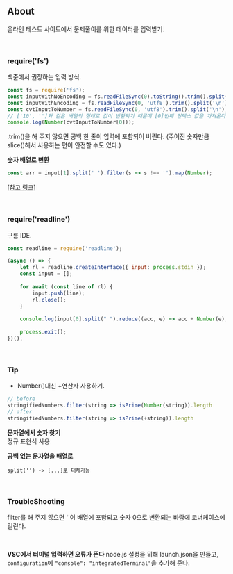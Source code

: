 ## About
온라인 테스트 사이트에서 문제풀이를 위한 데이터를 입력받기.

<br>

### require('fs')
백준에서 권장하는 입력 방식.
```javascript
const fs = require('fs');
const inputWithNoEncoding = fs.readFileSync(0).toString().trim().split('\n');
const inputWithEncoding = fs.readFileSync(0, 'utf8').trim().split('\n');
const cvtInputToNumber = fs.readFileSync(0, 'utf8').trim().split('\n');
// ['10', '']와 같은 배열의 형태로 값이 반환되기 때문에 [0]번째 인덱스 값을 가져온다.
console.log(Number(cvtInputToNumber[0]));
```
.trim()을 해 주지 않으면 공백 한 줄이 입력에 포함되어 버린다.
(주어진 숫자만큼 slice()해서 사용하는 편이 안전할 수도 있다.)

**숫자 배열로 변환**
```javascript
const arr = input[1].split(' ').filter(s => s !== '').map(Number);
```


[[참고 링크]](https://leehyungi0622.github.io/2021/03/24/202103/210324-algorithm_javascript_input/)

<br>

### require('readline')
구름 IDE.
```javascript
const readline = require('readline');

(async () => {
	let rl = readline.createInterface({ input: process.stdin });
	const input = [];
	
	for await (const line of rl) {
		input.push(line);
		rl.close();
	}
	
	console.log(input[0].split(" ").reduce((acc, e) => acc + Number(e), 0));	
    
	process.exit();
})();
```




<br>

### Tip
- Number()대신 +연산자 사용하기.
```javascript
// before
stringifiedNumbers.filter(string => isPrime(Number(string)).length
// after
stringifiedNumbers.filter(string => isPrime(+string)).length
```

**문자열에서 숫자 찾기**  
정규 표현식 사용

**공백 없는 문자열을 배열로**  
```
split('') -> [...]로 대체가능
```


<br>

### TroubleShooting
filter를 해 주지 않으면 ''이 배열에 포함되고 숫자 0으로 변환되는 바람에 코너케이스에 걸린다.

<br>

**VSC에서 터미널 입력하면 오류가 뜬다**
node.js 설정을 위해 launch.json을 만들고,  
```configuration```에 ```"console": "integratedTerminal"```을 추가해 준다.